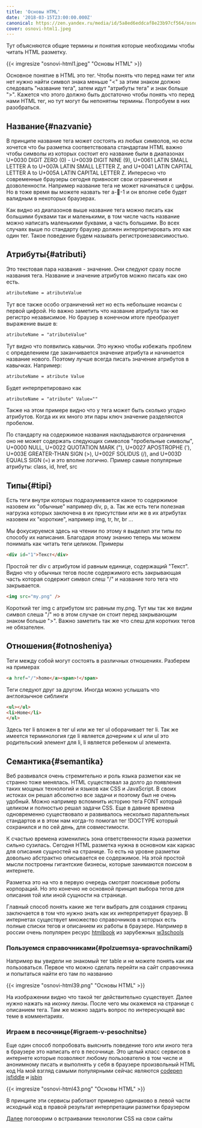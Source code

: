 ```yaml
---
title: 'Основы HTML'
date: '2018-03-15T23:00:00.000Z'
canonical: https://zen.yandex.ru/media/id/5a8ed6eddcaf8e23b97cf564/osnovy-html-5aab98ba256d5c6d18182ebe
cover: osnovi-html1.jpeg
---
```

Тут объясняются общие термины и понятия которые необходимы чтобы читать HTML разметку.

<!--more-->
{{< imgresize "osnovi-html1.jpeg" "Основы HTML" >}} 

Основное понятие в HTML это тег. Чтобы понять что перед нами тег или нет нужно найти символ знака меньше "<" за этим знаком должно следовать "название тега", затем идут "атрибуты тега" и знак больше ">". Кажется что этого должно быть достаточно чтобы понять что перед нами HTML тег, но тут могут бы непонятны термины. Попробуем в них разобраться.

## Название{#nazvanie} 

В принципе название тега может состоять из любых символов, но если хочется что бы разметка соответствовала стандартам HTML важно чтобы символы из которых состоит его название были в диапазонах U+0030 DIGIT ZERO (0) - U+0039 DIGIT NINE (9), U+0061 LATIN SMALL LETTER A to U+007A LATIN SMALL LETTER Z, and U+0041 LATIN CAPITAL LETTER A to U+005A LATIN CAPITAL LETTER Z. Интересно что современные браузеры сегодня привносят свои ограничения и дозволенности. Например название тега не может начинаться с цифры. Но в тоже время вы можете назвать тег a-💩-1 и он вполне себе будет валидным в некоторых браузерах.

Как видно из диапазонов выше название тега можно писать как большими буквами так и маленькими, в том числе часть название можно написать маленькими буквами, а часть большими. Во всех случаях выше по стандарту браузер должен интерпретировать это как один тег. Такое поведение будем называть регистронезависимостью.

## Атрибуты{#atributi} 

Это текстовая пара названия - значение. Они следуют сразу после названия тега. Название и значение атрибутов можно писать как оно есть.

```html
atributeName = atributeValue
``` 

Тут все также особо ограничений нет но есть небольшие нюансы с первой цифрой. Но важно заметить что название атрибута так-же регистро независимое. Но браузер в конечном итоге преобразует выражение выше в:

```html
atributeName = "atributeValue"
``` 

Тут видно что появились кавычки. Это нужно чтобы избежать проблем с определением где заканчивается значение атрибута и начинается название нового. Поэтому лучше всегда писать значение атрибутов в кавычках. Например:

```html
atributeName = atribute Value
``` 

Будет интерпретировано как

```html
atributeName = "atribute" Value=""
``` 

Также на этом примере видно что у тега может быть сколько угодно атрибутов. Когда их их много эти пары ключ значение разделяются пробелом.

По стандарту на содержимое названия накладываются ограничения оно не может содержать следующих символов "пробельные символы", U+0000 NULL, U+0022 QUOTATION MARK ("), U+0027 APOSTROPHE ('), U+003E GREATER-THAN SIGN (>), U+002F SOLIDUS (/), and U+003D EQUALS SIGN (=) и это вполне логично. Пример самые популярные атрибуты: class, id, href, src

## Типы{#tipi} 

Есть теги внутри которых подразумевается какое то содержимое назовем их "обычные" например div, p, a. Так же есть теги полезная нагрузка которых заключена в их присутствии или же в их атрибутах назовем их "короткие", например img, tr, hr, br ...

Мы фокусируемся здесь на чтении по этому я выделил эти типы по способу их написания. Благодаря этому знанию теперь мы можем понимать как читать теги целиком. Примеры

```html
<div id="1">Текст</div>
``` 

Простой тег div с атрибутом id равным единице, содержащий "Текст". Видно что у обычных тегов после содержимого есть закрывающая часть которая содержит символ слеш "/" и название того тега что закрывается.

```html
<img src="my.png" />
``` 

Короткий тег img с атрибутом src равным my.png. Тут мы так же видим символ слеша "/" но в этом случае он стоит перед закрывающим знаком больше ">". Важно заметить так же что слеш для коротких тегов не обязателен.

## Отношения{#otnosheniya} 

Теги между собой могут состоять в различных отношениях. Разберем на примерах

```html
<a href="/">home</a><span>!</span>
``` 

Теги следуют друг за другом. Иногда можно услышать что англоязычное сиблинги

```html
<ul></ul>
<li>Home</li>
</ul>
``` 

Здесь тег li вложен в тег ul или же тег ul оборачивает тег li. Так же имеется терминология где li является дочерним к ul или ul это родительский элемент для li, li является ребенком ul элемента.

## Семантика{#semantika} 

Веб развивался очень стремительно и роль языка разметки как не странно тоже менялась. HTML существовал за долго до появления таких мощных технологий и языков как CSS и JavaScript. В своих истоках он решал абсолютно все задачи и поэтому был не очень удобный. Можно например вспомнить историю тега FONT который целиком и полностью решал задачи CSS. Еще в давние времена одновременно существовало и развивалось несколько параллельных стандартов и в этом нам когда-то помогал тег !DOCTYPE который сохранился и по сей день, для совместимости.

К счастью времена изменились зона ответственности языка разметки сильно сузилась. Сегодня HTML разметка нужна в основном как каркас для описания сущностей на странице. То есть на уровне разметки довольно абстрактно описывается ее содержимое. На этой простой мысли построены гигантские бизнесы, которые занимаются поиском в интернете.

Разметка это на что в первую очередь смотрят поисковые роботы корпораций. Но это конечно не основной принцип выбора тегов для описания той или иной сущности на странице.

Главный способ понять какие же теги выбрать для создания страниц заключается в том что нужно знать как их интерпретирует браузер. В интернетах существует множество справочников в которых есть полные списки тегов и описанием их работы в браузере. Например в россии очень популярен ресурс [htmlbook](http://htmlbook.ru/) из зарубежных [w3schools](https://www.w3schools.com/)

### Пользуемся справочниками{#polzuemsya-spravochnikami} 

Например вы увидели не знакомый тег table и не можете понять как им пользоваться. Первое что можно сделать перейти на сайт справочника и попытаться найти его там по названию

{{< imgresize "osnovi-html39.png" "Основы HTML" >}} 

На изображении видно что такой тег действительно существует. Далее нужно нажать на иконку линзы. После чего мы окажемся на странице с описанием тега. Там же можно задать вопрос по интересующей вас теме в комментариях.

### Играем в песочнице{#igraem-v-pesochnitse} 

Еще один способ попробовать выяснить поведение того или иного тега в браузере это написать его в песочнице. Это целый класс сервисов в интернете которые позволяют любому пользователю в том числе и анонимному писать и выполнять у себя в браузере произвольный HTML код На мой взгляд самыми популярными сейчас являются [codepen](https://codepen.io/) [jsfiddle](https://jsfiddle.net/) и [jsbin](http://jsbin.com/)

{{< imgresize "osnovi-html43.png" "Основы HTML" >}} 

В принципе эти сервисы работают примерно одинаково в левой части исходный код в правой результат интерпретации разметки браузером

[Далее](/blog/osnovi-css-vstraivanie) поговорим о встраивании технологии CSS на свои сайты

